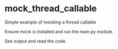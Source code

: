 mock_thread_callable
====================

Simple example of mocking a thread callable

Ensure mock is installed and run the main.py module.

See output and read the code.
